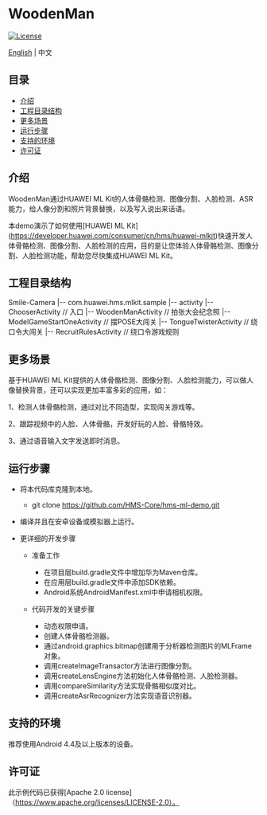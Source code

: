 # WoodenMan
[![License](https://img.shields.io/badge/Docs-hmsguides-brightgreen)](https://developer.huawei.com/consumer/cn/doc/development/HMS-Guides/ml-introduction-4)

[English](https://github.com/HMS-Core/hms-ml-demo/blob/master/ApplicationCases/WoodenMan/README.md) | 中文

## 目录

 * [介绍](#介绍)
 * [工程目录结构](#工程目录结构)
 * [更多场景](#更多场景)
 * [运行步骤](#运行步骤)
 * [支持的环境](#支持的环境)
 * [许可证](#许可证)


## 介绍
WoodenMan通过HUAWEI ML Kit的人体骨骼检测、图像分割、人脸检测、ASR能力，给人像分割和照片背景替换，以及写入说出来话语。

本demo演示了如何使用[HUAWEI ML Kit] (https://developer.huawei.com/consumer/cn/hms/huawei-mlkit)快速开发人体骨骼检测、图像分割、人脸检测的应用，目的是让您体验人体骨骼检测、图像分割、人脸检测功能，帮助您尽快集成HUAWEI ML Kit。

## 工程目录结构
Smile-Camera
    |-- com.huawei.hms.mlkit.sample
        |-- activity
            |-- ChooserActivity // 入口
            |-- WoodenManActivity // 拍张大会纪念照
            |-- ModelGameStartOneActivity // 摆POSE大闯关
            |-- TongueTwisterActivity // 绕口令大闯关
            |-- RecruitRulesActivity // 绕口令游戏规则

## 更多场景
基于HUAWEI ML Kit提供的人体骨骼检测、图像分割、人脸检测能力，可以做人像替换背景，还可以实现更加丰富多彩的应用，如：

1、检测人体骨骼检测，通过对比不同造型，实现闯关游戏等。

2、跟踪视频中的人脸、人体骨骼，开发好玩的人脸、骨骼特效。

3、通过语音输入文字发送即时消息。

## 运行步骤
- 将本代码库克隆到本地。
    - git clone https://github.com/HMS-Core/hms-ml-demo.git

- 编译并且在安卓设备或模拟器上运行。

- 更详细的开发步骤
  - 准备工作
    - 在项目层build.gradle文件中增加华为Maven仓库。
    - 在应用层build.gradle文件中添加SDK依赖。
    - Android系统AndroidManifest.xml中申请相机权限。

  - 代码开发的关键步骤
    - 动态权限申请。
    - 创建人体骨骼检测器。
    - 通过android.graphics.bitmap创建用于分析器检测图片的MLFrame对象。
    - 调用createImageTransactor方法进行图像分割。
    - 调用createLensEngine方法初始化人体骨骼检测、人脸检测器。
    - 调用compareSimilarity方法实现骨骼相似度对比。
    - 调用createAsrRecognizer方法实现语音识别器。

## 支持的环境
推荐使用Android 4.4及以上版本的设备。

##  许可证
此示例代码已获得[Apache 2.0 license]（https://www.apache.org/licenses/LICENSE-2.0）。

